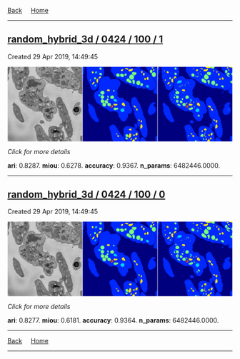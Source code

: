 
[Back](..)&nbsp;&nbsp;&nbsp;&nbsp;&nbsp;[Home](https://leapmanlab.github.io/snapshots)

---

<div class="summary"><a href="1"><h2>random_hybrid_3d / 0424 / 100 / 1</h2></a><p>Created 29 Apr 2019, 14:49:45
</p><a href="1"><img src="1/media/summary.png" align="center"></a><p>
<i>Click for more details</i>
</p></div>

**ari**: 0.8287. **miou**: 0.6278. **accuracy**: 0.9367. **n_params**: 6482446.0000. 

---

<div class="summary"><a href="0"><h2>random_hybrid_3d / 0424 / 100 / 0</h2></a><p>Created 29 Apr 2019, 14:49:45
</p><a href="0"><img src="0/media/summary.png" align="center"></a><p>
<i>Click for more details</i>
</p></div>

**ari**: 0.8277. **miou**: 0.6181. **accuracy**: 0.9364. **n_params**: 6482446.0000. 

---

[Back](..)&nbsp;&nbsp;&nbsp;&nbsp;&nbsp;[Home](https://leapmanlab.github.io/snapshots)

---